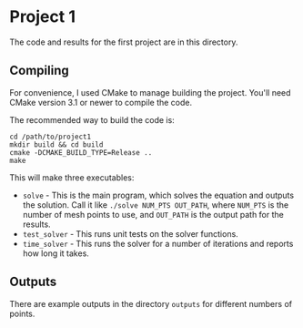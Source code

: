 # Project 1

The code and results for the first project are in this directory.

## Compiling

For convenience, I used CMake to manage building the project. You'll need CMake version 3.1 or newer to compile the code.

The recommended way to build the code is:

    cd /path/to/project1
    mkdir build && cd build
    cmake -DCMAKE_BUILD_TYPE=Release ..
    make

This will make three executables:

- `solve` - This is the main program, which solves the equation and outputs the solution. Call it like `./solve NUM_PTS OUT_PATH`, where `NUM_PTS` is the number of mesh points to use, and `OUT_PATH` is the output path for the results.
- `test_solver` - This runs unit tests on the solver functions.
- `time_solver` - This runs the solver for a number of iterations and reports how long it takes.

## Outputs

There are example outputs in the directory `outputs` for different numbers of points.
